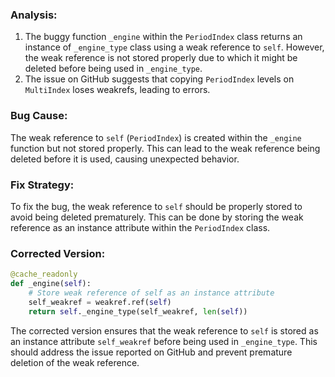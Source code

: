 ### Analysis:
1. The buggy function `_engine` within the `PeriodIndex` class returns an instance of `_engine_type` class using a weak reference to `self`. However, the weak reference is not stored properly due to which it might be deleted before being used in `_engine_type`.
2. The issue on GitHub suggests that copying `PeriodIndex` levels on `MultiIndex` loses weakrefs, leading to errors.

### Bug Cause:
The weak reference to `self` (`PeriodIndex`) is created within the `_engine` function but not stored properly. This can lead to the weak reference being deleted before it is used, causing unexpected behavior.

### Fix Strategy:
To fix the bug, the weak reference to `self` should be properly stored to avoid being deleted prematurely. This can be done by storing the weak reference as an instance attribute within the `PeriodIndex` class.

### Corrected Version:
```python
@cache_readonly
def _engine(self):
    # Store weak reference of self as an instance attribute
    self_weakref = weakref.ref(self)
    return self._engine_type(self_weakref, len(self))
``` 

The corrected version ensures that the weak reference to `self` is stored as an instance attribute `self_weakref` before being used in `_engine_type`. This should address the issue reported on GitHub and prevent premature deletion of the weak reference.